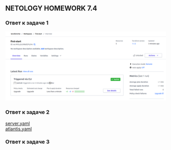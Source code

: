 ## NETOLOGY HOMEWORK 7.4

### Ответ к задаче 1

![подпункт_1](https://raw.githubusercontent.com/Evgeniy-Nikolskiy/terraform-hw/main/hw74/assets/741.png)  

### Ответ к задаче 2

[server.yaml](https://raw.githubusercontent.com/Evgeniy-Nikolskiy/terraform-hw/main/hw74/terraform/aws_ec2/server.yaml)  
[atlantis.yaml](https://raw.githubusercontent.com/Evgeniy-Nikolskiy/terraform-hw/main/hw74/terraform/aws_ec2/atlantis.yaml)  

### Ответ к задаче 3

